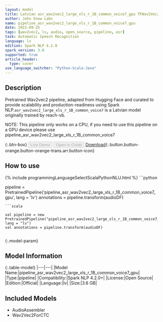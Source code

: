 ```yaml
---
layout: model
title: Latvian asr_wav2vec2_large_xls_r_1B_common_voice7_gpu TFWav2Vec2ForCTC from reach-vb
author: John Snow Labs
name: pipeline_asr_wav2vec2_large_xls_r_1B_common_voice7_gpu
date: 2022-09-25
tags: [wav2vec2, lv, audio, open_source, pipeline, asr]
task: Automatic Speech Recognition
language: lv
edition: Spark NLP 4.2.0
spark_version: 3.0
supported: true
article_header:
  type: cover
use_language_switcher: "Python-Scala-Java"
---
```


## Description

Pretrained Wav2vec2  pipeline, adapted from Hugging Face and curated to provide scalability and production-readiness using Spark NLP.`asr_wav2vec2_large_xls_r_1B_common_voice7` is a Latvian model originally trained by reach-vb.

NOTE: This pipeline only works on a CPU, if you need to use this pipeline on a GPU device please use pipeline_asr_wav2vec2_large_xls_r_1B_common_voice7

{:.btn-box}
<button class="button button-orange" disabled>Live Demo</button>
<button class="button button-orange" disabled>Open in Colab</button>
[Download](https://s3.amazonaws.com/auxdata.johnsnowlabs.com/public/models/pipeline_asr_wav2vec2_large_xls_r_1B_common_voice7_gpu_lv_4.2.0_3.0_1664097335136.zip){:.button.button-orange.button-orange-trans.arr.button-icon}

## How to use



<div class="tabs-box" markdown="1">
{% include programmingLanguageSelectScalaPythonNLU.html %}
```python

pipeline = PretrainedPipeline('pipeline_asr_wav2vec2_large_xls_r_1B_common_voice7_gpu', lang = 'lv')
annotations =  pipeline.transform(audioDF)
    
```
```scala

val pipeline = new PretrainedPipeline("pipeline_asr_wav2vec2_large_xls_r_1B_common_voice7_gpu", lang = "lv")
val annotations = pipeline.transform(audioDF)
    
```
</div>

{:.model-param}
## Model Information

{:.table-model}
|---|---|
|Model Name:|pipeline_asr_wav2vec2_large_xls_r_1B_common_voice7_gpu|
|Type:|pipeline|
|Compatibility:|Spark NLP 4.2.0+|
|License:|Open Source|
|Edition:|Official|
|Language:|lv|
|Size:|3.6 GB|

## Included Models

- AudioAssembler
- Wav2Vec2ForCTC